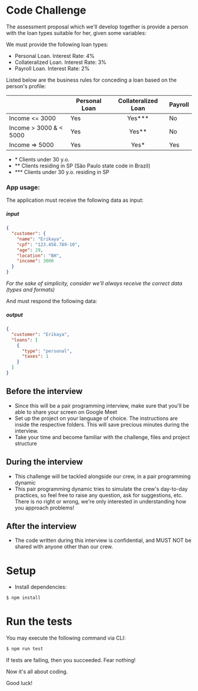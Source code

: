 # Code Challenge

The assessment proposal which we'll develop together is provide a person with the loan types suitable for her, given some variables:

We must provide the following loan types:

- Personal Loan. Interest Rate: 4%
- Collateralized Loan. Interest Rate: 3%
- Payroll Loan. Interest Rate: 2%

Listed below are the business rules for conceding a loan based on the person's profile:

|                          | Personal Loan | Collateralized Loan | Payroll |
| ------------------------ | ------------- | :-----------------: | ------- |
| Income <= 3000           | Yes           |       Yes\*\*\*     | No      |
| Income > 3000 & < 5000   | Yes           |        Yes\*\*      | No      |
| Income => 5000           | Yes           |         Yes\*       | Yes     |

- \* Clients under 30 y.o.
- \*\* Clients residing in SP (São Paulo state code in Brazil)
- \*\*\* Clients under 30 y.o. residing in SP

### App usage:

The application must receive the following data as input:

##### input

```json
{
  "customer": {
    "name": "Erikaya",
    "cpf": "123.456.789-10",
    "age": 29,
    "location": "BH",
    "income": 3000
  }
}
```

_For the sake of simplicity, consider we'll always receive the correct data (types and formats)_

And must respond the following data:

##### output

```json
{
  "customer": "Erikaya",
  "loans": [
    {
      "type": "personal",
      "taxes": 1
    }
  ]
}
```

## Before the interview
- Since this will be a pair programming interview, make sure that you'll be able to share your screen on Google Meet
- Set up the project on your language of choice. The instructions are inside the respective folders. This will save precious minutes during the interview.
- Take your time and become familiar with the challenge, files and project structure

## During the interview
- This challenge will be tackled alongside our crew, in a pair programming dynamic
- This pair programming dynamic tries to simulate the crew's day-to-day practices, so feel free to raise any question, ask for suggestions, etc. There is no right or wrong, we're only interested in understanding how you approach problems!

## After the interview
- The code written during this interview is confidential, and MUST NOT be shared with anyone other than our crew. 

# Setup

- Install dependencies:

```bash
$ npm install
```


# Run the tests

You may execute the following command via CLI:

```bash
$ npm run test
```

If tests are failing, then you succeeded. Fear nothing!

Now it's all about coding.

Good luck!
